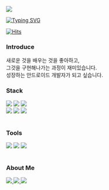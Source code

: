<img src="https://capsule-render.vercel.app/api?type=waving&height=220&color=gradient&text=Kyungwon%20Seo&textBg=false&fontAlign=50" />

[![Typing SVG](https://readme-typing-svg.demolab.com?font=Fira+Code&size=40&duration=4000&pause=1000&color=53F785&random=false&width=435&height=80&lines=Android+Developer)](https://git.io/typing-svg)

[![Hits](https://hits.seeyoufarm.com/api/count/incr/badge.svg?url=https%3A%2F%2Fgithub.com%2Fwoojugoing%2Fhit-counter&count_bg=%2379C83D&title_bg=%23555555&icon=probot.svg&icon_color=%23E7E7E7&title=Hits&edge_flat=false)](https://hits.seeyoufarm.com)

<div>
	<h3>Introduce</h3>
	<p>
</div>
<div>
	새로운 것을 배우는 것을 좋아하고,<br>
  그것을 구현해나가는 과정이 재미있습니다.<br>
  성장하는 안드로이드 개발자가 되고 싶습니다.
</div>
<div>
	<h3>Stack</h3>
	<p>
</div>
<div>
	<img src="https://img.shields.io/badge/Android-34A853?style=flat&logo=Android&logoColor=white" />
	<img src="https://img.shields.io/badge/Kotlin-7F52FF?style=flat&logo=Kotlin&logoColor=white" />
	<img src="https://img.shields.io/badge/Java-007396?style=flat&logo=Conda-Forge&logoColor=white" />
	<br>
	<img src="https://img.shields.io/badge/Firebase-FFCA28?style=flat&logo=Firebase&logoColor=white" />
	<img src="https://img.shields.io/badge/Git-F05032?style=flat&logo=Git&logoColor=white" />
	<img src="https://img.shields.io/badge/SQLite-003B57?style=flat&logo=SQLite&logoColor=white" />
</div>
<br>
<div>
	<h3>Tools</h3>
	<p>
</div>
<div>
	<img src="https://img.shields.io/badge/Android Studio-3DDC84?style=flat&logo=Android Studio&logoColor=white" />
	<img src="https://img.shields.io/badge/Visual Studio-5C2D91?style=flat&logo=Visual Studio&logoColor=white" />
	<img src="https://img.shields.io/badge/Eclipse-2C2255?style=flat&logo=Eclipse IDE&logoColor=white" />
</div>
<br>
<div>
	<h3>About Me</h3>
</div>
<div align>
	<a href="https://woojugoing.tistory.com">
		<img src="https://img.shields.io/badge/Blog-FF9800?style=flat&logo=Blogger&logoColor=white" />
	</a>
	<a href="mailto:woojugoing@naver.com">
		<img src="https://img.shields.io/badge/Mail-30B980?style=flat&logo=Gmail&logoColor=white" />
	</a>
	<a href=https://woojugoing.notion.site/5effe679d30847e99ab5f04f4cf12a85?pvs=4">
		<img src="https://img.shields.io/badge/Notion-000000?style=flat&logo=Notion&logoColor=white" />
	</a>
	<br>
</div>

